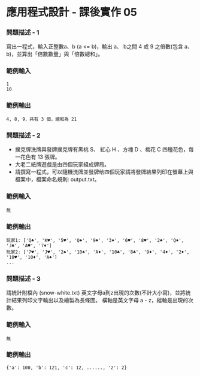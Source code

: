 # 應用程式設計 - 課後實作 05

### 問題描述 - 1
寫出一程式，輸入正整數a、b (a <= b)，輸出 a、 b之間 4 或 9 之倍數(包含 a、b)，並算出「倍數數量」與「倍數總和」。

### 範例輸入
```
1
10
```
### 範例輸出
```
4, 8, 9，共有 3 個，總和為 21
```

### 問題描述 - 2
- 撲克牌洗牌與發牌撲克牌有黑桃 S、 紅心 H 、方塊 D 、梅花 C 四種花色，每一花色有 13 張牌。
- 大老二紙牌遊戲是由四個玩家組成牌局。
- 請撰寫一程式，可以隨機洗牌並發牌给四個玩家請將發牌結果列印在螢幕上與檔案中，檔案命名規則: output.txt。
### 範例輸入
```
無
```
### 範例輸出
```
﻿玩家1: ['Q♣', 'K♥', '5♥', 'Q♠', '9♣', '3♦', '6♥', '8♥', '2♣', 'Q♦', 'J♣', 'A♥', '7♦']
玩家2: ['7♥', 'J♥', '2♠', '10♠', 'A♦', '10♣', '8♣', '9♦', '4♦', '2♦', '10♥', '10♦', 'A♠']
...
```

### 問題描述 - 3
請統計附檔內 (snow-white.txt) 英文字母a到z出現的次數(不計大小寫)，並將統計結果列印文字輸出以及繪製為長條圖。 橫軸是英文字母 a - z，縱軸是出現的次數。
### 範例輸入
```
無
```
### 範例輸出
```
{'a': 100, 'b': 121, 'c': 12, ......, 'z': 2}
```